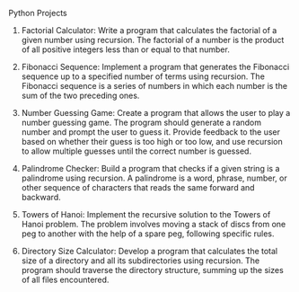 Python Projects

1. Factorial Calculator: Write a program that calculates the factorial of a given number using recursion. The factorial of a number is the product of all positive integers less than or equal to that number.

2. Fibonacci Sequence: Implement a program that generates the Fibonacci sequence up to a specified number of terms using recursion. The Fibonacci sequence is a series of numbers in which each number is the sum of the two preceding ones.

3. Number Guessing Game: Create a program that allows the user to play a number guessing game. The program should generate a random number and prompt the user to guess it. Provide feedback to the user based on whether their guess is too high or too low, and use recursion to allow multiple guesses until the correct number is guessed.

4. Palindrome Checker: Build a program that checks if a given string is a palindrome using recursion. A palindrome is a word, phrase, number, or other sequence of characters that reads the same forward and backward.

5. Towers of Hanoi: Implement the recursive solution to the Towers of Hanoi problem. The problem involves moving a stack of discs from one peg to another with the help of a spare peg, following specific rules.

6. Directory Size Calculator: Develop a program that calculates the total size of a directory and all its subdirectories using recursion. The program should traverse the directory structure, summing up the sizes of all files encountered.

